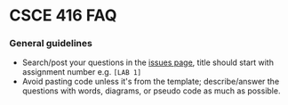 # CSCE 416 FAQ
### General guidelines
  * Search/post your questions in the [issues page](https://github.com/CSCE-416-FA25/FAQ/issues), title should start with assignment number e.g. `[LAB 1]`
  * Avoid pasting code unless it's from the template; describe/answer the questions with words, diagrams, or pseudo code as much as possible.
